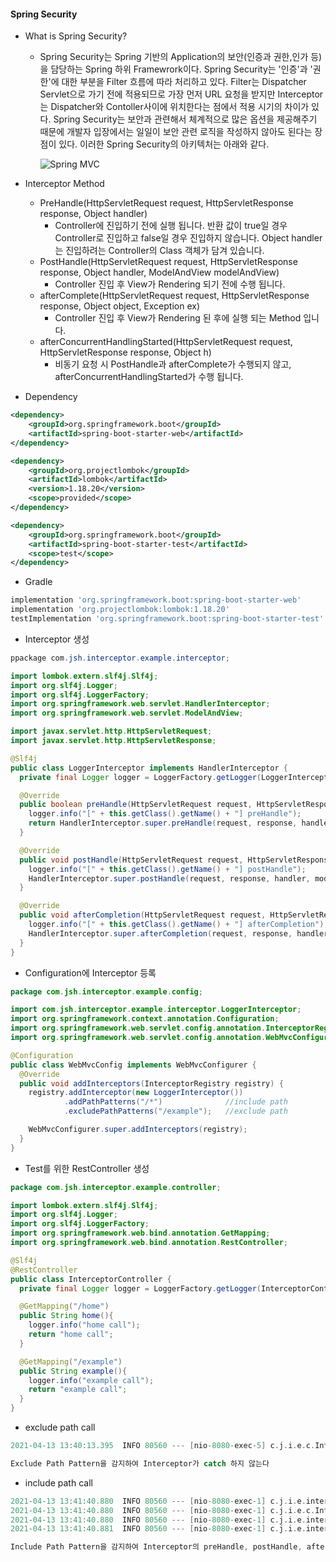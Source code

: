 #### Spring Security
+ What is Spring Security?
    + Spring Security는 Spring 기반의 Application의 보안(인증과 권한,인가 등)을 담당하는 Spring 하위 Framewrork이다.
      Spring Security는 '인증'과 '권한'에 대한 부분을 Filter 흐름에 따라 처리하고 있다.
      Filter는 Dispatcher Servlet으로 가기 전에 적용되므로 가장 먼저 URL 요청을 받지만 Interceptor는 Dispatcher와 Contoller사이에
      위치한다는 점에서 적용 시기의 차이가 있다.
      Spring Security는 보안과 관련해서 체계적으로 많은 옵션을 제공해주기 때문에 개발자 입장에서는 일일이 보안 관련 로직을 작성하지 않아도 된다는 장점이 있다.
      이러한 Spring Security의 아키텍처는 아래와 같다.

      ![Spring MVC](https://github.com/suhojang/SpringbootFilter/blob/master/mvc.png)

+ Interceptor Method
    + PreHandle(HttpServletRequest request, HttpServletResponse response, Object handler)
        + Controller에 진입하기 전에 실행 됩니다. 반환 값이 true일 경우 Controller로 진입하고 false일 경우 진입하지 않습니다.
          Object handler는 진입하려는 Controller의 Class 객체가 담겨 있습니다.
    + PostHandle(HttpServletRequest request, HttpServletResponse response, Object handler, ModelAndView modelAndView)
        + Controller 진입 후 View가 Rendering 되기 전에 수행 됩니다.
    + afterComplete(HttpServletRequest request, HttpServletResponse response, Object object, Exception ex)
        + Controller 진입 후 View가 Rendering 된 후에 실행 되는 Method 입니다.
    + afterConcurrentHandlingStarted(HttpServletRequest request, HttpServletResponse response, Object h)
        + 비동기 요청 시 PostHandle과 afterComplete가 수행되지 않고, afterConcurrentHandlingStarted가 수행 됩니다.

+ Dependency
```xml
<dependency>
    <groupId>org.springframework.boot</groupId>
    <artifactId>spring-boot-starter-web</artifactId>
</dependency>

<dependency>
    <groupId>org.projectlombok</groupId>
    <artifactId>lombok</artifactId>
    <version>1.18.20</version>
    <scope>provided</scope>
</dependency>

<dependency>
    <groupId>org.springframework.boot</groupId>
    <artifactId>spring-boot-starter-test</artifactId>
    <scope>test</scope>
</dependency>
  ```
+ Gradle
```groovy
implementation 'org.springframework.boot:spring-boot-starter-web'
implementation 'org.projectlombok:lombok:1.18.20'
testImplementation 'org.springframework.boot:spring-boot-starter-test'
```

+ Interceptor 생성
```java
ppackage com.jsh.interceptor.example.interceptor;

import lombok.extern.slf4j.Slf4j;
import org.slf4j.Logger;
import org.slf4j.LoggerFactory;
import org.springframework.web.servlet.HandlerInterceptor;
import org.springframework.web.servlet.ModelAndView;

import javax.servlet.http.HttpServletRequest;
import javax.servlet.http.HttpServletResponse;

@Slf4j
public class LoggerInterceptor implements HandlerInterceptor {
  private final Logger logger = LoggerFactory.getLogger(LoggerInterceptor.class);

  @Override
  public boolean preHandle(HttpServletRequest request, HttpServletResponse response, Object handler) throws Exception {
    logger.info("[" + this.getClass().getName() + "] preHandle");
    return HandlerInterceptor.super.preHandle(request, response, handler);
  }

  @Override
  public void postHandle(HttpServletRequest request, HttpServletResponse response, Object handler, ModelAndView modelAndView) throws Exception {
    logger.info("[" + this.getClass().getName() + "] postHandle");
    HandlerInterceptor.super.postHandle(request, response, handler, modelAndView);
  }

  @Override
  public void afterCompletion(HttpServletRequest request, HttpServletResponse response, Object handler, Exception ex) throws Exception {
    logger.info("[" + this.getClass().getName() + "] afterCompletion");
    HandlerInterceptor.super.afterCompletion(request, response, handler, ex);
  }
}
```

+ Configuration에 Interceptor 등록
```java
package com.jsh.interceptor.example.config;

import com.jsh.interceptor.example.interceptor.LoggerInterceptor;
import org.springframework.context.annotation.Configuration;
import org.springframework.web.servlet.config.annotation.InterceptorRegistry;
import org.springframework.web.servlet.config.annotation.WebMvcConfigurer;

@Configuration
public class WebMvcConfig implements WebMvcConfigurer {
  @Override
  public void addInterceptors(InterceptorRegistry registry) {
    registry.addInterceptor(new LoggerInterceptor())
            .addPathPatterns("/*")              //include path
            .excludePathPatterns("/example");   //exclude path

    WebMvcConfigurer.super.addInterceptors(registry);
  }
}
```

+ Test를 위한 RestController 생성
```java
package com.jsh.interceptor.example.controller;

import lombok.extern.slf4j.Slf4j;
import org.slf4j.Logger;
import org.slf4j.LoggerFactory;
import org.springframework.web.bind.annotation.GetMapping;
import org.springframework.web.bind.annotation.RestController;

@Slf4j
@RestController
public class InterceptorController {
  private final Logger logger = LoggerFactory.getLogger(InterceptorController.class);

  @GetMapping("/home")
  public String home(){
    logger.info("home call");
    return "home call";
  }

  @GetMapping("/example")
  public String example(){
    logger.info("example call");
    return "example call";
  }
}
```

+ exclude path call
```groovy
2021-04-13 13:40:13.395  INFO 80560 --- [nio-8080-exec-5] c.j.i.e.c.InterceptorController          : example call
```
```groovy
Exclude Path Pattern을 감지하여 Interceptor가 catch 하지 않는다
```

+ include path call
```groovy
2021-04-13 13:41:40.880  INFO 80560 --- [nio-8080-exec-1] c.j.i.e.interceptor.LoggerInterceptor    : [com.jsh.interceptor.example.interceptor.LoggerInterceptor] preHandle
2021-04-13 13:41:40.880  INFO 80560 --- [nio-8080-exec-1] c.j.i.e.c.InterceptorController          : home call
2021-04-13 13:41:40.880  INFO 80560 --- [nio-8080-exec-1] c.j.i.e.interceptor.LoggerInterceptor    : [com.jsh.interceptor.example.interceptor.LoggerInterceptor] postHandle
2021-04-13 13:41:40.881  INFO 80560 --- [nio-8080-exec-1] c.j.i.e.interceptor.LoggerInterceptor    : [com.jsh.interceptor.example.interceptor.LoggerInterceptor] afterCompletion
```
```groovy
Include Path Pattern을 감지하여 Interceptor의 preHandle, postHandle, afterCompletion를 실행하는 것을 볼 수 있다.
```
